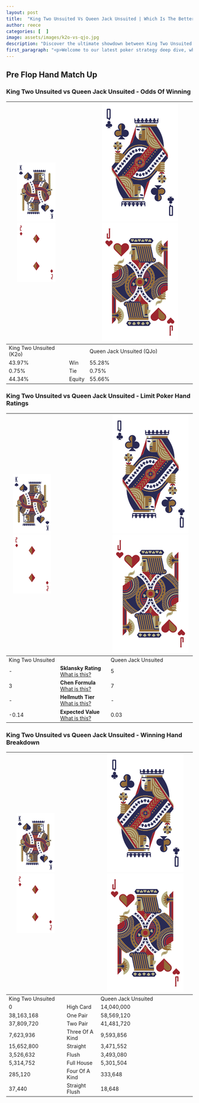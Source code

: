 ```yaml
---
layout: post
title:  "King Two Unsuited Vs Queen Jack Unsuited | Which Is The Better Hand In Poker? A Complete Guide"
author: reece
categories: [  ]
image: assets/images/k2o-vs-qjo.jpg
description: "Discover the ultimate showdown between King Two Unsuited and Queen Jack Unsuited in poker! Uncover the odds, strategies, and scenarios where one hand triumphs over the other. Get ready to up your poker game with this thrilling analysis."
first_paragraph: "<p>Welcome to our latest poker strategy deep dive, where we're pitting two distinct hands against each other in a high-stakes showdown: King Two Unsuited vs Queen Jack Unsuited.</p><p>In the dynamic world of poker, every decision counts, and knowing which hand holds the upper hand is key to your success at the table.</p><p>In this article, we'll dissect these two hands, explore the scenarios where one dominates the other, and equip you with the knowledge to make strategic choices that can tip the odds in your favor.</p><p>Get ready to unravel the intriguing dynamics of these poker hands and elevate your game to new heights.</p>"
---
```




[comment]: # (sp0)

## Pre Flop Hand Match Up

<div class="table hand-ratings" markdown="1"> 



### King Two Unsuited vs Queen Jack Unsuited - Odds Of Winning


    
| ![image info](assets/images/hand1/K.png) ![image info](assets/images/hand1/2o.png) |  | ![image info](assets/images/hand2/Q.png) ![image info](assets/images/hand2/Jo.png) |
| -------- | -------- | -------- |
| King Two Unsuited (K2o) |  | Queen Jack Unsuited (QJo) |
| 43.97% | Win | 55.28% |
| 0.75% | Tie | 0.75% |
| 44.34% | Equity | 55.66% |




[comment]: # (sp1)



### King Two Unsuited vs Queen Jack Unsuited - Limit Poker Hand Ratings


    
| ![image info](assets/images/hand1/K.png) ![image info](assets/images/hand1/2o.png) |  | ![image info](assets/images/hand2/Q.png) ![image info](assets/images/hand2/Jo.png) |
| -------- | -------- | -------- |
| King Two Unsuited |  | Queen Jack Unsuited |
| - | **Sklansky Rating** [What is this?](/sklansky-rating-explained) | 5 |
| 3 | **Chen Formula** [What is this?](/chen-formula-explained) | 7 |
| - | **Hellmuth Tier** [What is this?](/Hellmuth-tier-explained) | - |
| -0.14 | **Expected Value** [What is this?](/expected-value-explained) | 0.03 |




[comment]: # (sp2)



### King Two Unsuited vs Queen Jack Unsuited - Winning Hand Breakdown


    
| ![image info](assets/images/hand1/K.png) ![image info](assets/images/hand1/2o.png) |  | ![image info](assets/images/hand2/Q.png) ![image info](assets/images/hand2/Jo.png) |
| -------- | -------- | -------- |
| King Two Unsuited |  | Queen Jack Unsuited |
| 0 | High Card | 14,040,000 |
| 38,163,168 | One Pair | 58,569,120 |
| 37,809,720 | Two Pair | 41,481,720 |
| 7,623,936 | Three Of A Kind | 9,593,856 |
| 15,652,800 | Straight | 3,471,552 |
| 3,526,632 | Flush | 3,493,080 |
| 5,314,752 | Full House | 5,301,504 |
| 285,120 | Four Of A Kind | 333,648 |
| 37,440 | Straight Flush | 18,648 |




[comment]: # (sp3)



</div>

[comment]: # (sp4)



[comment]: # (sp5)

